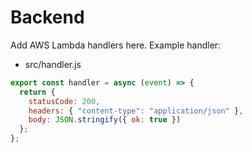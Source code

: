 # Backend
Add AWS Lambda handlers here. Example handler:

- src/handler.js
```js
export const handler = async (event) => {
  return {
    statusCode: 200,
    headers: { "content-type": "application/json" },
    body: JSON.stringify({ ok: true })
  };
};
```
